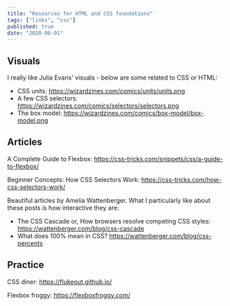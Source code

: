 ```yaml
---
title: "Resources for HTML and CSS foundations"
tags: ["links", "css"]
published: true
date: "2020-08-01"
---
```


## Visuals

I really like Julia Evans' visuals - below are some related to CSS or HTML:

- CSS units: https://wizardzines.com/comics/units/units.png
- A few CSS selectors: https://wizardzines.com/comics/selectors/selectors.png
- The box model: https://wizardzines.com/comics/box-model/box-model.png

## Articles

A Complete Guide to Flexbox: https://css-tricks.com/snippets/css/a-guide-to-flexbox/

Beginner Concepts: How CSS Selectors Work: https://css-tricks.com/how-css-selectors-work/

Beautiful articles by Amelia Wattenberger. What I particularly like about these posts is how interactive they are:

- The CSS Cascade or, How browsers resolve competing CSS styles: https://wattenberger.com/blog/css-cascade
- What does 100% mean in CSS? https://wattenberger.com/blog/css-percents

## Practice

CSS diner: https://flukeout.github.io/

Flexbox froggy: https://flexboxfroggy.com/
